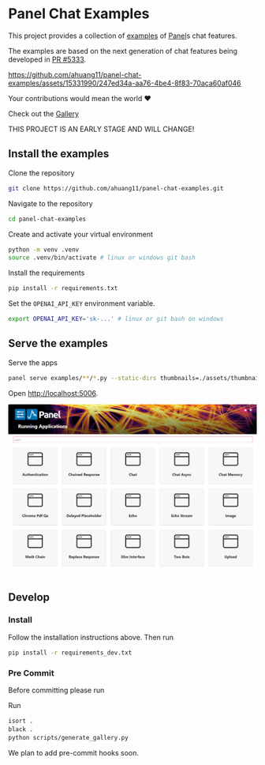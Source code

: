 # Panel Chat Examples

This project provides a collection of [examples](examples/index.md) of [Panel](https://panel.holoviz.org/)s
chat features.

The examples are based on the next generation of chat features being developed in [PR #5333](https://github.com/holoviz/panel/pull/5333).

https://github.com/ahuang11/panel-chat-examples/assets/15331990/247ed34a-aa76-4be4-8f83-70aca60af046

Your contributions would mean the world ❤️

Check out the [Gallery](examples/index.md)

THIS PROJECT IS AN EARLY STAGE AND WILL CHANGE!

## Install the examples

Clone the repository

```bash
git clone https://github.com/ahuang11/panel-chat-examples.git
```

Navigate to the repository

```bash
cd panel-chat-examples
```

Create and activate your virtual environment

```bash
python -m venv .venv
source .venv/bin/activate # linux or windows git bash
```

Install the requirements

```bash
pip install -r requirements.txt
```

Set the `OPENAI_API_KEY` environment variable.

```bash
export OPENAI_API_KEY='sk-...' # linux or git bash on windows
```

## Serve the examples

Serve the apps

```bash
panel serve examples/**/*.py --static-dirs thumbnails=./assets/thumbnails --autoreload # linux
```

Open [http://localhost:5006](http://localhost:5006).

![Panel Index Page](assets/images/panel-chat-examples-index-page.png)

## Develop

### Install

Follow the installation instructions above. Then run

```bash
pip install -r requirements_dev.txt
```

### Pre Commit

Before committing please run

Run

```bash
isort .
black .
python scripts/generate_gallery.py
```

We plan to add pre-commit hooks soon.

